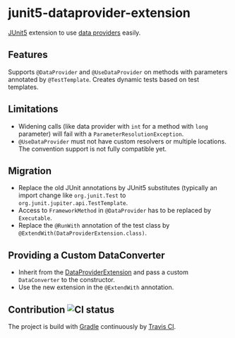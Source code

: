 # junit5-dataprovider-extension

[JUnit5](https://github.com/junit-team/junit5) extension to use [data providers](https://github.com/TNG/junit-dataprovider) easily.


## Features

Supports `@DataProvider` and `@UseDataProvider` on methods with parameters annotated by `@TestTemplate`. Creates dynamic tests based on test templates.


## Limitations

* Widening calls (like data provider with `int` for a method with `long` parameter) will fail with a `ParameterResolutionException`.
* `@UseDataProvider` must not have custom resolvers or multiple locations. The convention support is not fully compatible yet.


## Migration

* Replace the old JUnit annotations by JUnit5 substitutes (typically an import change like `org.junit.Test` to `org.junit.jupiter.api.TestTemplate`.
* Access to `FrameworkMethod` in `@DataProvider` has to be replaced by `Executable`.
* Replace the `@RunWith` annotation of the test class by `@ExtendWith(DataProviderExtension.class)`.


## Providing a Custom DataConverter

* Inherit from the [DataProviderExtension](src/main/java/diergo/junit5/dataprovider/DataProviderExtension.java) and pass a custom `DataConverter` to the constructor.
* Use the new extension in the `@ExtendWith` annotation.


## Contribution ![CI status](https://travis-ci.org/aburmeis/junit5-dataprovider-extension.svg)

The project is build with [Gradle](https://gradle.org/) continuously by
[Travis CI](https://travis-ci.org/aburmeis/junit5-dataprovider-extension/).
